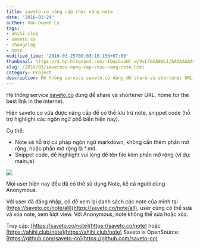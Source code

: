 ```yaml
---
title: saveto.co nâng cấp chức năng note
date: "2016-03-24"
author: Van-Duyet Le
tags:
- ahihi.club
- saveto.co
- changelog
- note
modified_time: '2016-03-25T00:03:10.156+07:00'
thumbnail: https://4.bp.blogspot.com/-IQqx5voNl_w/VvLTmSA8WLI/AAAAAAAASMk/gcSzeVC8jd8m8mZIn5ySX_ytb_F1YLSFA/s1600/screencapture-saveto-co-note-1458754419141.png
slug: /2016/03/savetoco-nang-cap-chuc-nang-note.html
category: Project
description: Hệ thống service saveto.co dùng để share và shortener URL, home for the best link in the internet.
---
```


Hệ thống service [saveto.co](https://saveto.co/) dùng để share và shortener URL, home for the best link in the internet.

Hiện saveto.co vừa được nâng cấp để có thể lưu trữ note, snippet code (hỗ trợ highlight các ngôn ngữ phổ biến hiện nay).

Cụ thể:

- Note sẽ hỗ trợ cú pháp ngôn ngữ markdown, không cần thêm phần mở rộng, hoặc phần mở rộng là *.md.
- Snippet code, để highlight vui lòng để tên file kèm phần mở rộng (ví dụ: main.js)

[![](https://4.bp.blogspot.com/-IQqx5voNl_w/VvLTmSA8WLI/AAAAAAAASMk/gcSzeVC8jd8m8mZIn5ySX_ytb_F1YLSFA/s1600/screencapture-saveto-co-note-1458754419141.png)](https://saveto.co/note)

Mọi user hiện nay đều đã có thể sử dụng Note, kể cả người dùng Anonymous. 

Với user đã đăng nhập, có để xem lại danh sách các note của mình tại [https://saveto.co/note/all](https://saveto.co/note/all), user cũng có thể sửa và xóa note, xem lượt view. Với Anonymous, note không thể sửa hoặc xóa.

Truy cập: [https://saveto.co/note](https://saveto.co/note) hoặc [https://ahihi.club/note](https://ahihi.club/note)
Saveto is OpenSource: [https://github.com/saveto-co](https://github.com/saveto-co)
